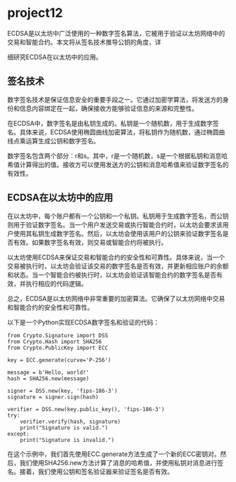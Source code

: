 # project12

ECDSA是以太坊中广泛使用的一种数字签名算法，它被用于验证以太坊网络中的交易和智能合约。本文将从签名技术推导公钥的角度，详

细研究ECDSA在以太坊中的应用。

## 签名技术

数字签名技术是保证信息安全的重要手段之一。它通过加密学算法，将发送方的身份和信息内容绑定在一起，确保接收方能够验证信息的来源和完整性。

在ECDSA中，数字签名是由私钥生成的。私钥是一个随机数，用于生成数字签名。具体来说，ECDSA使用椭圆曲线加密算法，将私钥作为随机数，通过椭圆曲线点乘运算生成公钥和数字签名。

数字签名包含两个部分：r和s。其中，r是一个随机数，s是一个根据私钥和消息哈希值计算得出的值。接收方可以使用发送方的公钥和消息哈希值来验证数字签名的有效性。

## ECDSA在以太坊中的应用

在以太坊中，每个账户都有一个公钥和一个私钥。私钥用于生成数字签名，而公钥则用于验证数字签名。当一个用户发送交易或执行智能合约时，以太坊会要求该用户使用其私钥生成数字签名。然后，以太坊会使用该用户的公钥来验证数字签名是否有效。如果数字签名有效，则交易或智能合约将被执行。

以太坊使用ECDSA来保证交易和智能合约的安全性和可靠性。具体来说，当一个交易被执行时，以太坊会验证该交易的数字签名是否有效，并更新相应账户的余额和状态。当一个智能合约被执行时，以太坊会验证该智能合约的数字签名是否有效，并执行相应的代码逻辑。

总之，ECDSA是以太坊网络中非常重要的加密算法。它确保了以太坊网络中交易和智能合约的安全性和可靠性。

以下是一个Python实现ECDSA数字签名和验证的代码：

```
from Crypto.Signature import DSS
from Crypto.Hash import SHA256
from Crypto.PublicKey import ECC

key = ECC.generate(curve='P-256')

message = b'Hello, world!'
hash = SHA256.new(message)

signer = DSS.new(key, 'fips-186-3')
signature = signer.sign(hash)

verifier = DSS.new(key.public_key(), 'fips-186-3')
try:
    verifier.verify(hash, signature)
    print("Signature is valid.")
except:
    print("Signature is invalid.")

```

在这个示例中，我们首先使用ECC.generate方法生成了一个新的ECC密钥对。然后，我们使用SHA256.new方法计算了消息的哈希值，并使用私钥对消息进行签名。接着，我们使用公钥和签名验证器来验证签名是否有效。
